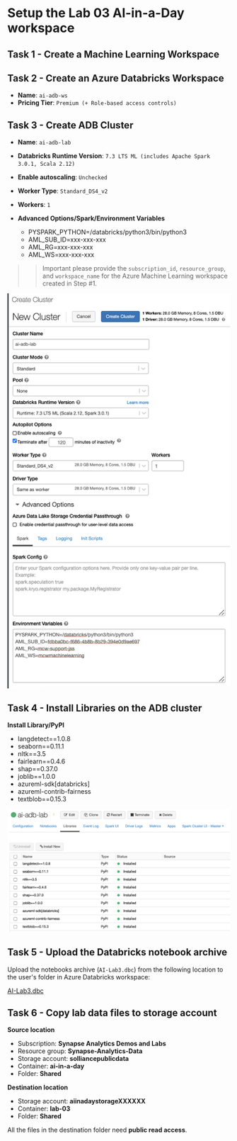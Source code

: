 # Setup the Lab 03 AI-in-a-Day workspace

## Task 1 - Create a Machine Learning Workspace

## Task 2 - Create an Azure Databricks Workspace

- **Name**: `ai-adb-ws`
- **Pricing Tier**: `Premium (+ Role-based access controls)`

## Task 3 - Create ADB Cluster

- **Name**: `ai-adb-lab`

- **Databricks Runtime Version**: `7.3 LTS ML (includes Apache Spark 3.0.1, Scala 2.12)`

- **Enable autoscaling**: `Unchecked`

- **Worker Type**: `Standard_DS4_v2`

- **Workers**: `1`

- **Advanced Options/Spark/Environment Variables**
    - PYSPARK_PYTHON=/databricks/python3/bin/python3
    - AML_SUB_ID=xxx-xxx-xxx
    - AML_RG=xxx-xxx-xxx
    - AML_WS=xxx-xxx-xxx

>> Important please provide the `subscription_id`, `resource_group`, and `workspace_name` for the Azure Machine Learning workspace created in Step #1.

![Create ADB Cluster](media/adb-cluster-1.png)

## Task 4 - Install Libraries on the ADB cluster

**Install Library/PyPI**
- langdetect==1.0.8
- seaborn==0.11.1
- nltk==3.5
- fairlearn==0.4.6
- shap==0.37.0
- joblib==1.0.0
- azureml-sdk[databricks]
- azureml-contrib-fairness
- textblob==0.15.3

![Install Libraries on the ADB cluster](media/adb-cluster-2.png)

## Task 5 - Upload the Databricks notebook archive

Upload the notebooks archive (`AI-Lab3.dbc`) from the following location to the user's folder in Azure Databricks workspace:

[AI-Lab3.dbc](https://github.com/solliancenet/ai-in-a-day/blob/main/03-ml-in-databricks/notebooks/AI-Lab3.dbc?raw=true)

## Task 6 - Copy lab data files to storage account

**Source location**
- Subscription: **Synapse Analytics Demos and Labs**
- Resource group: **Synapse-Analytics-Data**
- Storage account: **solliancepublicdata**
- Container: **ai-in-a-day**
- Folder: **Shared**

**Destination location**
- Storage account: **aiinadaystorageXXXXXX**
- Container: **lab-03**
- Folder: **Shared**

All the files in the destination folder need **public read access**.
